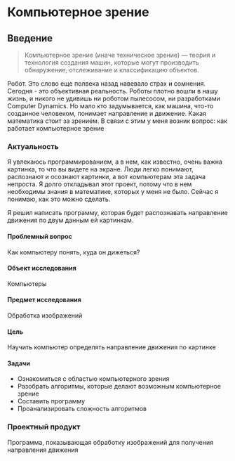 # Компьютерное зрение

## Введение

> Компьютерное зрение (иначе техническое зрение) — теория и технология создания машин, которые могут производить обнаружение, отслеживание и классификацию объектов.

Робот. Это слово еще полвека назад навевало страх и сомнения. Сегодня - это объективная реальность. Роботы плотно вошли в нашу жизнь, и никого не удивишь ни роботом пылесосом, ни разработками Computer Dynamics. Но мало кто задумывается, как машина, что-то созданное человеком, понимает направление и движение. Какая математика стоит за зрением. В связи с этим у меня возник вопрос: как работает компьютерное зрение

### Актуальность

Я увлекаюсь программированием, а в нем, как известно, очень важна картинка, то что вы видете на экране. Люди легко понимают, распознают и осознают картинки, а вот компьютерам эта задача непроста. Я долго откладывал этот проект, потому что в нем необходимы знания в математике, которых у меня не было. Сейчас я понимаю, как это можно сделать.

Я решил написать программу, которая будет распознавать направление движения по двум данным ей картинкам.

#### Проблемный вопрос

Как компьютеру понять, куда он дижеться?

#### Объект исследования

Компьютеры

#### Предмет исследования

Обработка изображений

#### Цель

Научить компьютер определять направление движения по картинке

#### Задачи

- Ознакомиться с областью компьютерного зрения
- Разобрать алгоритмы, которые делают возможным компьютерное зрение
- Составить программу
- Проанализировать сложность алгоритмов

### Проектный продукт

Программа, показывающая обработку изображений для получения направления движения